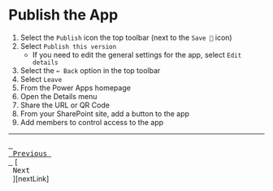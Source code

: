 # Publish the App

1. Select the `Publish` icon the top toolbar (next to the `Save 💾` icon)
2. Select `Publish this version`
    - If you need to edit the general settings for the app, select `Edit details`
3. Select the `← Back` option in the top toolbar
4. Select `Leave`
5. From the Power Apps homepage
6. Open the Details menu
7. Share the URL or QR Code
8. From your SharePoint site, add a button to the app
9. Add members to control access to the app

---

[<kbd> <br> Previous <br> </kbd>][previousLink] [<kbd> <br> Next <br> </kbd>][nextLink]

[previousLink]: https://github.com/odwc-boatingaccess/SOBA-2024-Demo-App/blob/main/sections/testing.md
